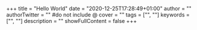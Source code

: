 +++
title = "Hello World"
date = "2020-12-25T17:28:49+01:00"
author = ""
authorTwitter = "" #do not include @
cover = ""
tags = ["", ""]
keywords = ["", ""]
description = ""
showFullContent = false
+++
